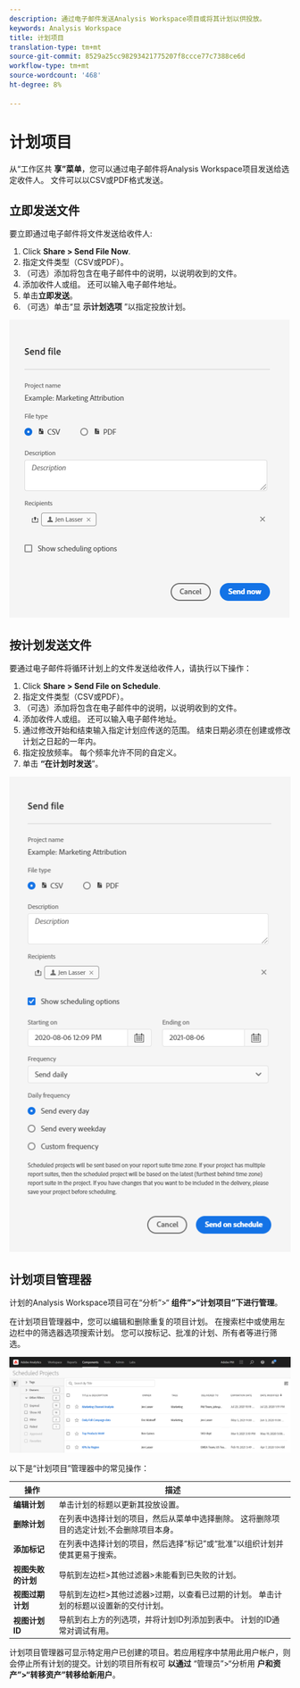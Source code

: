 ```yaml
---
description: 通过电子邮件发送Analysis Workspace项目或将其计划以供投放。
keywords: Analysis Workspace
title: 计划项目
translation-type: tm+mt
source-git-commit: 8529a25cc98293421775207f8ccce77c7388ce6d
workflow-type: tm+mt
source-wordcount: '468'
ht-degree: 8%

---
```



# 计划项目

从“工作区共 **享”菜单**，您可以通过电子邮件将Analysis Workspace项目发送给选定收件人。 文件可以以CSV或PDF格式发送。

## 立即发送文件

要立即通过电子邮件将文件发送给收件人:

1. Click **Share > Send File Now**.
1. 指定文件类型（CSV或PDF）。
1. （可选）添加将包含在电子邮件中的说明，以说明收到的文件。
1. 添加收件人或组。 还可以输入电子邮件地址。
1. 单击&#x200B;**立即发送**。
1. （可选）单击“显 **示计划选项** ”以指定投放计划。

![立即发送文件](assets/send-file-now.png)

## 按计划发送文件

要通过电子邮件将循环计划上的文件发送给收件人，请执行以下操作：

1. Click **Share > Send File on Schedule**.
1. 指定文件类型（CSV或PDF）。
1. （可选）添加将包含在电子邮件中的说明，以说明收到的文件。
1. 添加收件人或组。 还可以输入电子邮件地址。
1. 通过修改开始和结束输入指定计划应传送的范围。 结束日期必须在创建或修改计划之日起的一年内。
1. 指定投放频率。 每个频率允许不同的自定义。
1. 单击 **“在计划时发送**”。

![](assets/send-on-schedule.png)

## 计划项目管理器

计划的Analysis Workspace项目可在“分析”>“ **组件”>“计划项目”下进行管理**。

在计划项目管理器中，您可以编辑和删除重复的项目计划。 在搜索栏中或使用左边栏中的筛选器选项搜索计划。 您可以按标记、批准的计划、所有者等进行筛选。

![](assets/scheduled-project-manager.png)

以下是“计划项目”管理器中的常见操作：

| 操作 | 描述 |
|---|---|
| **编辑计划** | 单击计划的标题以更新其投放设置。 |
| **删除计划** | 在列表中选择计划的项目，然后从菜单中选择删除。 这将删除项目的选定计划;不会删除项目本身。 |
| **添加标记** | 在列表中选择计划的项目，然后选择“标记”或“批准”以组织计划并使其更易于搜索。 |
| **视图失败的计划** | 导航到左边栏>其他过滤器>未能看到已失败的计划。 |
| **视图过期计划** | 导航到左边栏>其他过滤器>过期，以查看已过期的计划。 单击计划的标题以设置新的交付计划。 |
| **视图计划ID** | 导航到右上方的列选项，并将计划ID列添加到表中。 计划的ID通常对调试有用。 |

计划项目管理器可显示特定用户已创建的项目。若应用程序中禁用此用户帐户，则会停止所有计划的提交。计划的项目所有权可 **以通过** “管理员”>“分析用 **户和资产”>“转移资产”转移给新用户**。
